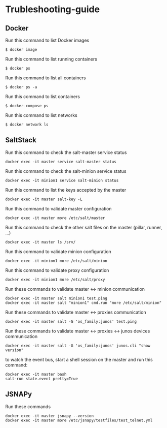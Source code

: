 # Trubleshooting-guide

## Docker

Run this command to list Docker images 
```
$ docker image
```
Run this command to list running containers
```
$ docker ps
```
Run this command to list all containers
```
$ docker ps -a
```
Run this command to list containers
```
$ docker-compose ps
```
Run this command to list networks
```
$ docker network ls
```

## SaltStack

Run this command to check the salt-master service status
``` 
docker exec -it master service salt-master status
```
Run this command to check the salt-minion service status
```
docker exec -it minion1 service salt-minion status
```
Run this command to list the keys accepted by the master
```
docker exec -it master salt-key -L
```
Run this command to validate master configuration
```
docker exec -it master more /etc/salt/master
```
Run this command to check the other salt files on the master (pillar, runner, ...)
```
docker exec -it master ls /srv/
```
Run this command to validate minion configuration 
```
docker exec -it minion1 more /etc/salt/minion
```
Run this command to validate proxy configuration 
```
docker exec -it minion1 more /etc/salt/proxy
```
Run these commands to validate master <-> minion communication
```
docker exec -it master salt minion1 test.ping
docker exec -it master salt "minion1" cmd.run "more /etc/salt/minion"
```
Run these commands to validate master <-> proxies communication
```
docker exec -it master salt -G 'os_family:junos' test.ping
```
Run these commands to validate master <-> proxies <-> junos devices communication
```
docker exec -it master salt -G 'os_family:junos' junos.cli "show version"
```
to watch the event bus, start a shell session on the master and run this command:
```
docker exec -it master bash
salt-run state.event pretty=True
```
## JSNAPy

Run these commands 
``` 
docker exec -it master jsnapy --version
docker exec -it master more /etc/jsnapy/testfiles/test_telnet.yml
```

